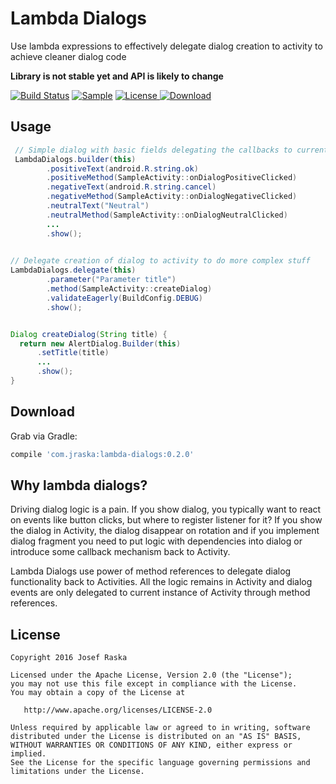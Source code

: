 # Lambda Dialogs
Use lambda expressions to effectively delegate dialog creation to activity to achieve cleaner dialog code

**Library is not stable yet and API is likely to change**

[![Build Status](https://travis-ci.org/jraska/lambda-dialogs.svg?branch=master)](https://travis-ci.org/jraska/lambda-dialogs)
[![Sample](https://img.shields.io/badge/Download-Sample-blue.svg)](https://drive.google.com/open?id=0B0T1YjC17C-rQ1EyX05mTXNicUk)
[![License](https://img.shields.io/badge/license-Apache%202.0-green.svg) ](https://github.com/jraska/lambda-dialogs/blob/master/LICENSE)
[![Download](https://api.bintray.com/packages/jraska/maven/com.jraska%3Alambda-dialogs/images/download.svg) ](https://bintray.com/jraska/maven/com.jraska%3Alambda-dialogs/_latestVersion)

## Usage

```java
 // Simple dialog with basic fields delegating the callbacks to current activity
 LambdaDialogs.builder(this)
        .positiveText(android.R.string.ok)
        .positiveMethod(SampleActivity::onDialogPositiveClicked)
        .negativeText(android.R.string.cancel)
        .negativeMethod(SampleActivity::onDialogNegativeClicked)
        .neutralText("Neutral")
        .neutralMethod(SampleActivity::onDialogNeutralClicked)
        ...
        .show();
        
 ```
 ```java
 // Delegate creation of dialog to activity to do more complex stuff
 LambdaDialogs.delegate(this)
         .parameter("Parameter title")
         .method(SampleActivity::createDialog)
         .validateEagerly(BuildConfig.DEBUG)
         .show();
 
 
 Dialog createDialog(String title) {
   return new AlertDialog.Builder(this)
       .setTitle(title)
       ... 
       .show();
 }

 
```

## Download

Grab via Gradle:
```groovy
compile 'com.jraska:lambda-dialogs:0.2.0'
```

## Why lambda dialogs?

Driving dialog logic is a pain. If you show dialog, you typically want to react on events like button clicks, 
but where to register listener for it? If you show the dialog in Activity, the dialog disappear on rotation and
if you implement dialog fragment you need to put logic with dependencies into dialog or introduce 
some callback mechanism back to Activity.

Lambda Dialogs use power of method references to delegate dialog functionality back to Activities. All the logic 
remains in Activity and dialog events are only delegated to current instance 
of Activity through method references.

## License

    Copyright 2016 Josef Raska

    Licensed under the Apache License, Version 2.0 (the "License");
    you may not use this file except in compliance with the License.
    You may obtain a copy of the License at

       http://www.apache.org/licenses/LICENSE-2.0

    Unless required by applicable law or agreed to in writing, software
    distributed under the License is distributed on an "AS IS" BASIS,
    WITHOUT WARRANTIES OR CONDITIONS OF ANY KIND, either express or implied.
    See the License for the specific language governing permissions and
    limitations under the License.
